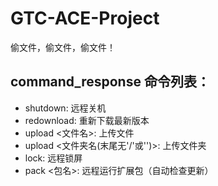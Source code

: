 # GTC-ACE-Project
偷文件，偷文件，偷文件！
## command_response 命令列表：
* shutdown: 远程关机
* redownload: 重新下载最新版本
* upload <文件名>: 上传文件
* upload <文件夹名(末尾无'/'或'\')>: 上传文件夹
* lock: 远程锁屏
* pack <包名>: 远程运行扩展包（自动检查更新）
